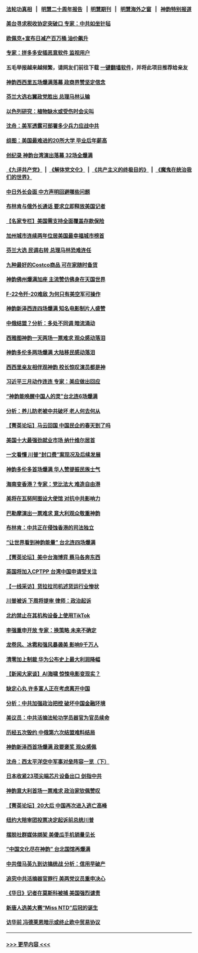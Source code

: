 #### [法轮功真相](https://github.com/gfw-breaker/truth/blob/master/README.md?t=0) &nbsp;&nbsp;|&nbsp;&nbsp; [明慧二十周年报告](https://github.com/gfw-breaker/mh-reports/blob/master/README.md?t=0) &nbsp;&nbsp;|&nbsp;&nbsp;[明慧期刊](https://github.com/gfw-breaker/mh-qikan) &nbsp;&nbsp;|&nbsp;&nbsp; [明慧海外之窗](https://github.com/gfw-breaker/mh-news/blob/master/README.md?t=0) &nbsp;&nbsp;|&nbsp;&nbsp; [神韵特别报道](https://github.com/gfw-breaker/mh-news/blob/master/shenyun.md?t=0)
#### [美台寻求税收协定突破口 专家：中共如坐针毡](../pages/nf4514/n13964095.md?t=04040043) 
#### [欧佩克+宣布日减产百万桶 油价飙升](../pages/nf4514/n13964313.md?t=04040043) 
#### [专家：拼多多安插恶意软件 监视用户](../pages/nf4514/n13964272.md?t=04040043) 
#### 五毛举报越来越频繁，请网友们前往下载 [一键翻墙软件](https://github.com/gfw-breaker/ssr-accounts)，并将此项目推荐给亲友
#### [神韵西西里五场爆满落幕 政商界赞坚定信念](../pages/nf4514/n13964311.md?t=04040043) 
#### [芬兰大选右翼政党胜出 总理马林认输](../pages/nf4514/n13964030.md?t=04040043) 
#### [以色列研究：植物缺水或受伤时会尖叫](../pages/nf4514/n13964252.md?t=04040043) 
#### [沈舟：美军透露可部署多少兵力应战中共](../pages/nf4514/n13964067.md?t=04040043) 
#### [组图：美国最难进的20所大学 毕业后年薪高](../pages/nf4514/n13959851.md?t=04040043) 
#### [创纪录 神韵台湾演出落幕 32场全爆满](../pages/nf4514/n13963999.md?t=04040043) 
#### [《九评共产党》](https://github.com/begood0513/9ping.md/blob/master/README.md) &nbsp;|&nbsp; [《解体党文化》](../../../../jtdwh.md/blob/master/README.md)  &nbsp;|&nbsp; [《共产主义的终极目的》](../../../../gczydzjmd.md/blob/master/README.md) &nbsp;|&nbsp; [《魔鬼在统治我们的世界》](../../../../mgztzwmdsj.md/blob/master/README.md) 
#### [中日外长会面 中方声明回避哪些问题](../pages/nf4514/n13963926.md?t=04040043) 
#### [布林肯与俄外长通话 要求立即释放美国记者](../pages/nf4514/n13963946.md?t=04040043) 
#### [【名家专栏】美国需支持全面覆盖存款保险](../pages/nf4514/n13963860.md?t=04040043) 
#### [加州城市连续两年位居美国最幸福城市榜首](../pages/nf4514/n13963178.md?t=04040043) 
#### [芬兰大选 民调右转 总理马林恐难连任](../pages/nf4514/n13963770.md?t=04040043) 
#### [九种最好的Costco商品 可在家随时备货](../pages/nf4514/n13962245.md?t=04040043) 
#### [神韵佛州爆满加座 主流赞仿佛身在天国世界](../pages/nf4514/n13963867.md?t=04040043) 
#### [F-22令歼-20难敌 为何只有美空军可操作](../pages/nf4514/n13961165.md?t=04040043) 
#### [神韵新泽西连四场爆满 知名电影制片人盛赞](../pages/nf4514/n13963759.md?t=04040043) 
#### [中俄结盟？分析：多处不同调 暗流涌动](../pages/nf4514/n13962899.md?t=04040043) 
#### [西雅图神韵一天两场一票难求 观众感动落泪](../pages/nf4514/n13963839.md?t=04040043) 
#### [神韵多伦多两场爆满 大陆移民感动落泪](../pages/nf4514/n13963613.md?t=04040043) 
#### [西西里亲友相伴观神韵 校长惊叹演员都是神](../pages/nf4514/n13963480.md?t=04040043) 
#### [习近平三月动作连连 专家：美应做出回应](../pages/nf4514/n13963399.md?t=04040043) 
#### [“神韵能唤醒中国人的灵”台北连6场爆满](../pages/nf4514/n13963409.md?t=04040043) 
#### [分析：养儿防老被中共破坏 老人何去何从](../pages/nf4514/n13962933.md?t=04040043) 
#### [【菁英论坛】马云回国 中国民企的春天到了吗](../pages/nf4514/n13963374.md?t=04040043) 
#### [美国十大最强劲就业市场 纳什维尔居首](../pages/nf4514/n13963364.md?t=04040043) 
#### [一文看懂 川普“封口费”案现况及后续发展](../pages/nf4514/n13962939.md?t=04040043) 
#### [神韵多伦多首场爆满 华人赞提振民族士气](../pages/nf4514/n13963083.md?t=04040043) 
#### [海南变香港？专家：党比法大 难造自由港](../pages/nf4514/n13962292.md?t=04040043) 
#### [美将在瓦努阿图设大使馆 对抗中共影响力](../pages/nf4514/n13962934.md?t=04040043) 
#### [巴勒摩演出一票难求 意大利观众敬重神韵](../pages/nf4514/n13963103.md?t=04040043) 
#### [布林肯：中共正在侵蚀香港的司法独立](../pages/nf4514/n13962839.md?t=04040043) 
#### [“让世界看到神韵能量” 台北连四场爆满](../pages/nf4514/n13962796.md?t=04040043) 
#### [【菁英论坛】美中台海博弈 蔡马各奔东西](../pages/nf4514/n13962795.md?t=04040043) 
#### [英国将加入CPTPP 台湾中国申请受关注](../pages/nf4514/n13962671.md?t=04040043) 
#### [【一线采访】货拉拉司机述货运行业惨状](../pages/nf4514/n13962740.md?t=04040043) 
#### [川普被诉 下周将提审 律师：政治起诉](../pages/nf4514/n13962723.md?t=04040043) 
#### [北约禁止在其机构设备上使用TikTok](../pages/nf4514/n13962715.md?t=04040043) 
#### [李强重申开放 专家：换策略 未来不确定](../pages/nf4514/n13961868.md?t=04040043) 
#### [龙卷风、冰雹和强风暴袭美 影响9千万人](../pages/nf4514/n13962645.md?t=04040043) 
#### [清零加上制裁 华为公布史上最大利润降幅](../pages/nf4514/n13962567.md?t=04040043) 
#### [【新闻大家谈】AI海啸 惊悚电影变现实？](../pages/nf4514/n13962631.md?t=04040043) 
#### [缺定心丸 许多富人正在考虑离开中国](../pages/nf4514/n13962259.md?t=04040043) 
#### [分析：中共加强政治把控 破坏中国金融环境](../pages/nf4514/n13962430.md?t=04040043) 
#### [美议员：中共活摘法轮功学员器官为官员续命](../pages/nf4514/n13961550.md?t=04040043) 
#### [历经五次毁约 中俄第六次结盟难料结局](../pages/nf4514/n13962374.md?t=04040043) 
#### [神韵新泽西首场爆满 政要褒奖 观众感佩](../pages/nf4514/n13962349.md?t=04040043) 
#### [沈舟：西太平洋空中军事对垒阵容一览（下）](../pages/nf4514/n13961983.md?t=04040043) 
#### [日本收紧23项尖端芯片设备出口 剑指中共](../pages/nf4514/n13962197.md?t=04040043) 
#### [神韵意大利首场一票难求 政治家钦佩赞叹](../pages/nf4514/n13962338.md?t=04040043) 
#### [【菁英论坛】20大后 中国再次进入逃亡高峰](../pages/nf4514/n13961968.md?t=04040043) 
#### [纽约大陪审团投票决定起诉前总统川普](../pages/nf4514/n13962120.md?t=04040043) 
#### [摆脱社群媒体绑架 美傻瓜手机销量见长](../pages/nf4514/n13961946.md?t=04040043) 
#### [“中国文化尽在神韵” 台北国馆再爆满](../pages/nf4514/n13962036.md?t=04040043) 
#### [中共借马英九到访搞统战 分析：信用早破产](../pages/nf4514/n13961818.md?t=04040043) 
#### [追究中共活摘器官罪行 美两党议员重申决心](../pages/nf4514/n13961970.md?t=04040043) 
#### [《华日》记者在莫斯科被捕 美国强烈谴责](../pages/nf4514/n13961716.md?t=04040043) 
#### [新唐人选美大赛“Miss NTD”后冠的诞生](../pages/nf4514/n13961398.md?t=04040043) 
#### [访华前 冯德莱恩暗示或终止欧中贸易协议](../pages/nf4514/n13961894.md?t=04040043) 

----
#### [ >>> 更早内容 <<< ](../indexes/nf4514-earlier.md)

